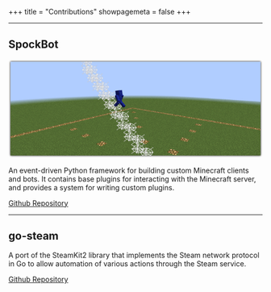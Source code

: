 +++
title = "Contributions"
showpagemeta = false
+++

---

## SpockBot

![spockbot](/img/projects/spockbot.png)

An event-driven Python framework for building custom Minecraft clients and bots. It contains base plugins for interacting with the Minecraft server, and provides a system for writing custom plugins.

[Github Repository](https://github.com/SpockBotMC/)

---

## go-steam

A port of the SteamKit2 library that implements the Steam network protocol in Go to allow automation of various actions through the Steam service.

[Github Repository](https://github.com/Philipp15b/go-steam)
